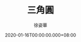 ---
issue: 361
title: 三角圓
author: 徐姿華
language: 大埔
date: 2020-01-16T00:00:00.000+08:00
topic: 抒懷
difficulty: 2
wikidata: Q131449103
wikidata_link: https://www.wikidata.org/wiki/Q131449103
---